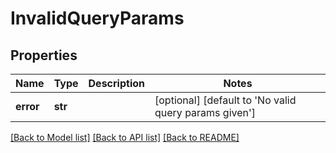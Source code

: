 # InvalidQueryParams

## Properties
Name | Type | Description | Notes
------------ | ------------- | ------------- | -------------
**error** | **str** |  | [optional] [default to 'No valid query params given']

[[Back to Model list]](../README.md#documentation-for-models) [[Back to API list]](../README.md#documentation-for-api-endpoints) [[Back to README]](../README.md)


